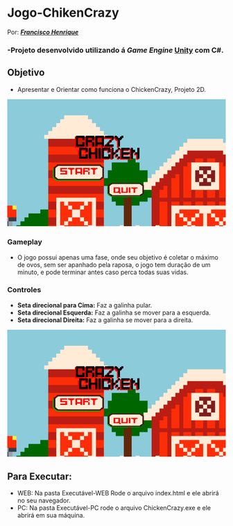# Jogo-ChikenCrazy
Por: [***Francisco Henrique***](https://www.linkedin.com/in/francisco-henrique-010912189)

### -Projeto desenvolvido utilizando á *Game Engine* [Unity](https://unity.com/) com C#.

## Objetivo
- Apresentar e Orientar como funciona o ChickenCrazy, Projeto 2D.

![Capa RetroLander](Imagens-ReadMe/Capa-CrazyChicken.PNG)

### Gameplay
- O jogo possui apenas uma fase, onde seu objetivo é coletar o máximo de ovos, sem ser apanhado pela raposa, o jogo tem duração de um minuto, e pode terminar antes caso perca todas suas vidas.

### Controles
* **Seta direcional para Cima:** Faz a galinha pular.
* **Seta direcional Esquerda:** Faz a galinha se mover para a esquerda.
* **Seta direcional Direita:** Faz a galinha se mover para a direita.

![Capa RetroLander](Imagens-ReadMe/Capa-CrazyChicken.PNG)

## Para Executar:
* WEB: Na pasta Executável-WEB Rode o arquivo index.html e ele abrirá no seu navegador.
* PC: Na pasta Executável-PC rode o arquivo ChickenCrazy.exe e ele abrirá em sua máquina.
